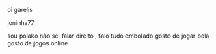 oi garelis

joninha77

sou polako
não sei falar direito , falo tudo embolado
gosto de jogar bola
gosto de jogos online
